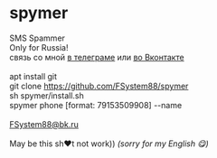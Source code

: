 # spymer
SMS Spammer<br>
Only for Russia!<br>
связь со мной <a href="https://t.me/FSystem88">в телеграме</a> или <a href="https://vk.com/fsys88">во Вконтакте</a><br><br>
apt install git <br>
git clone https://github.com/FSystem88/spymer <br>
sh spymer/install.sh <br>
spymer phone [format: 79153509908] --name<br>
<br>
FSystem88@bk.ru
<br>
<br>
May be this sh♥t not work))
*(sorry for my English 😋)*
